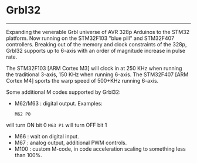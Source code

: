 # Grbl32
***

Expanding the venerable Grbl universe of AVR 328p Arduinos to the STM32 platform.  Now running on the STM32F103 "blue pill" and STM32F407 controllers. Breaking out of the memory and clock constraints of the 328p, Grbl32 supports up to 6-axis with an order of magnitude increase in pulse rate. 

The STM32F103 [ARM Cortex M3] will clock in at 250 KHz when running the traditional 3-axis,  150 KHz when running 6-axis.
The STM32F407 [ARM Cortex M4] sports the warp speed of 500+KHz running 6-axis.

Some additional M codes supported by Grbl32:
* M62/M63 : digital output. Examples:
    ```
    M62 P0
    ```
will turn ON bit 0
    ```
    M63 P1
    ```
will turn OFF bit 1
* M66 : wait on digital input.
* M67 : analog output, additional PWM controls.
* M100 : custom M-code, in code acceleration scaling to something less than 100%.